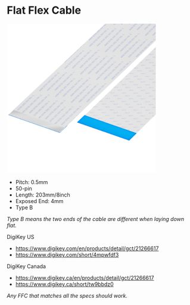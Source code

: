 # Flat Flex Cable

<img width ="400" src="./ffc.jpg">

- Pitch: 0.5mm
- 50-pin
- Length: 203mm/8inch
- Exposed End: 4mm
- Type B

*Type B means the two ends of the cable are different when laying down flat.*

DigiKey US
- https://www.digikey.com/en/products/detail/gct/21266617
- https://www.digikey.com/short/4mpwfdf3

DigiKey Canada
- https://www.digikey.ca/en/products/detail/gct/21266617
- https://www.digikey.ca/short/tw9bbdz0

*Any FFC that matches all the specs should work.*

